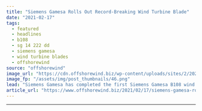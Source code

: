 ```yaml
---
title: "Siemens Gamesa Rolls Out Record-Breaking Wind Turbine Blade"
date: "2021-02-17"
tags: 
  - featured
  - headlines
  - b108
  - sg 14 222 dd
  - siemens gamesa
  - wind turbine blades
  - offshorewind
source: "offshorewind"
image_url: "https://cdn.offshorewind.biz/wp-content/uploads/sites/2/2021/02/17091004/Siemens-Gamesa-Rolls-Out-Record-Breaking-Wind-Turbine-Blade.png"
image_fp: "/assets/img/post_thumbnails/46.png"
lead: "Siemens Gamesa has completed the first Siemens Gamesa B108 wind turbine blade. The 108-metre"
article_url: "https://www.offshorewind.biz/2021/02/17/siemens-gamesa-rolls-out-record-breaking-wind-turbine-blade/"
---
```


---
